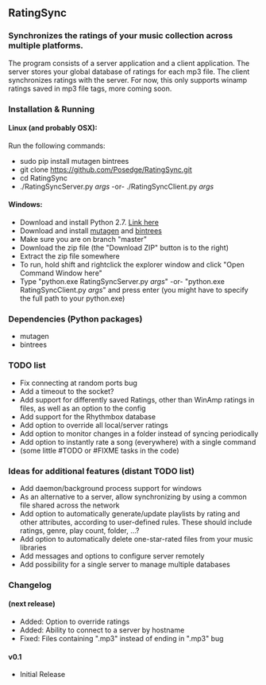 ## RatingSync

### Synchronizes the ratings of your music collection across multiple platforms.

The program consists of a server application and a client application.
The server stores your global database of ratings for each mp3 file.
The client synchronizes ratings with the server.
For now, this only supports winamp ratings saved in mp3 file tags, more coming soon.

### Installation & Running
#### Linux (and probably OSX):

Run the following commands:

* sudo pip install mutagen bintrees
* git clone https://github.com/Posedge/RatingSync.git
* cd RatingSync
* ./RatingSyncServer.py *args* -or- ./RatingSyncClient.py *args*

#### Windows:

* Download and install Python 2.7. [Link here](https://www.python.org/downloads/)
* Download and install [mutagen](https://pypi.python.org/pypi/mutagen) and [bintrees](https://pypi.python.org/pypi/bintrees/2.0.1)
* Make sure you are on branch "master"
* Download the zip file (the "Download ZIP" button is to the right) 
* Extract the zip file somewhere
* To run, hold shift and rightclick the explorer window and click "Open Command Window here"
* Type "python.exe RatingSyncServer.py *args*" -or- "python.exe RatingSyncClient.py *args*" and press enter (you might have to specify the full path to your python.exe)

### Dependencies (Python packages)
* mutagen
* bintrees

### TODO list
* Fix connecting at random ports bug
* Add a timeout to the socket?
* Add support for differently saved Ratings, other than WinAmp ratings in files, as well as an option to the config
* Add support for the Rhythmbox database
* Add option to override all local/server ratings
* Add option to monitor changes in a folder instead of syncing periodically
* Add option to instantly rate a song (everywhere) with a single command
* (some little #TODO or #FIXME tasks in the code)

### Ideas for additional features (distant TODO list)
* Add daemon/background process support for windows
* As an alternative to a server, allow synchronizing by using a common file shared across the network
* Add option to automatically generate/update playlists by rating and other attributes, according to user-defined rules. These should include ratings, genre, play count, folder, ...?
* Add option to automatically delete one-star-rated files from your music libraries
* Add messages and options to configure server remotely
* Add possibility for a single server to manage multiple databases

### Changelog
#### (next release)

* Added: Option to override ratings
* Added: Ability to connect to a server by hostname
* Fixed: Files containing ".mp3" instead of ending in ".mp3" bug

#### v0.1

* Initial Release
